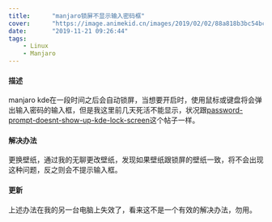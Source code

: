 ```yaml
---
title:      "manjaro锁屏不显示输入密码框"
cover:      "https://image.animekid.cn/images/2019/02/02/88a818b3bc54bcfe7a2947da66fe0fa0.md.jpg"
date:       "2019-11-21 09:26:44"
tags:
    - Linux
    - Manjaro
---
```


#### 描述  
manjaro kde在一段时间之后会自动锁屏，当想要开启时，使用鼠标或键盘将会弹出输入密码的输入框，但是我这里前几天死活不能显示，状况跟[password-prompt-doesnt-show-up-kde-lock-screen](https://forum.manjaro.org/t/password-prompt-doesnt-show-up-kde-lock-screen/51542)这个帖子一样。 
#### 解决办法
更换壁纸，通过我的无聊更改壁纸，发现如果壁纸跟锁屏的壁纸一致，将不会出现这种问题，反之则会不提示输入框。
#### 更新  
上述办法在我的另一台电脑上失效了，看来这不是一个有效的解决办法，勿用。
